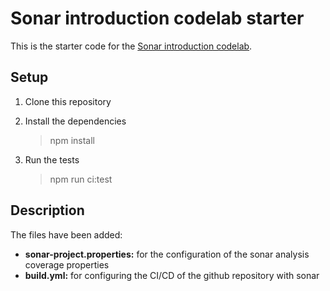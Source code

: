 # Sonar introduction codelab starter

This is the starter code for the [Sonar introduction codelab](https://the-refactor-project-codelab-platform.netlify.app/codelabs/sonar-analysis).

## Setup

1. Clone this repository
2. Install the dependencies

   > npm install

3. Run the tests

   > npm run ci:test

## Description

The files have been added:

- **sonar-project.properties:** for the configuration of the sonar analysis coverage properties
- **build.yml:** for configuring the CI/CD of the github repository with sonar
